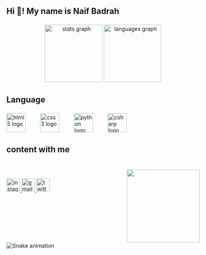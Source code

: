 <h2 align="left">Hi 👋! My name is Naif Badrah</h2>

###

<div align="center">
  <img src="https://github-readme-stats.vercel.app/api?username=NaifBadrah&hide_title=false&hide_rank=false&show_icons=true&include_all_commits=true&count_private=true&disable_animations=false&theme=dracula&locale=en&hide_border=false" height="150" alt="stats graph"  />
  <img src="https://github-readme-stats.vercel.app/api/top-langs?username=NaifBadrah&locale=en&hide_title=false&layout=compact&card_width=320&langs_count=5&theme=dracula&hide_border=false" height="150" alt="languages graph"  />
</div>

###

<h2 align="left">Language</h2>

###

<div align="left">
  <img src="https://cdn.jsdelivr.net/gh/devicons/devicon/icons/html5/html5-original.svg" height="50" alt="html5 logo"  />
  <img width="30" />
  <img src="https://cdn.jsdelivr.net/gh/devicons/devicon/icons/css3/css3-original.svg" height="50" alt="css3 logo"  />
  <img width="30" />
  <img src="https://cdn.jsdelivr.net/gh/devicons/devicon/icons/python/python-original.svg" height="50" alt="python logo"  />
  <img width="30" />
  <img src="https://cdn.jsdelivr.net/gh/devicons/devicon/icons/csharp/csharp-original.svg" height="50" alt="csharp logo"  />
</div>

###

<h2 align="left">content with me</h2>

###

<br clear="both">

<img align="right" height="190" src="https://media.giphy.com/media/v1.Y2lkPTc5MGI3NjExczN0eDFjYWM0ajZjejBtamt4cjhqeDNzdzZmYXJ5czRlbGZqMWlhZiZlcD12MV9naWZzX3NlYXJjaCZjdD1n/SpopD7IQN2gK3qN4jS/giphy.gif"  />

###

<div align="left">
  <a href="https://www.instagram.com/9.n1o?igsh=MW0zamh2Y2twM2RzYw%3D%3D&utm_source=qr" target="_blank">
    <img src="https://img.shields.io/static/v1?message=Instagram&logo=instagram&label=&color=E4405F&logoColor=white&labelColor=&style=for-the-badge" height="35" alt="instagram logo"  />
  </a>
  <a href="https://mail.google.com/mail/u/0/#inbox" target="_blank">
    <img src="https://img.shields.io/static/v1?message=Gmail&logo=gmail&label=&color=D14836&logoColor=white&labelColor=&style=for-the-badge" height="35" alt="gmail logo"  />
  </a>
  <a href="https://x.com/9_n2o?s=21" target="_blank">
    <img src="https://img.shields.io/static/v1?message=Twitter&logo=twitter&label=&color=1DA1F2&logoColor=white&labelColor=&style=for-the-badge" height="35" alt="twitter logo"  />
  </a>
</div>

###

<br clear="both">

<img src="https://raw.githubusercontent.com/NaifBadrah/NaifBadrah/output/snake.svg" alt="Snake animation" />

###
